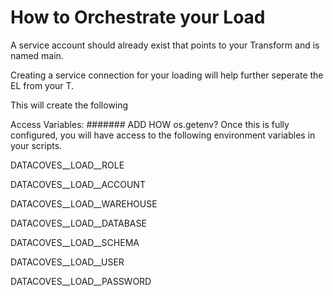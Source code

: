# How to Orchestrate your Load

A service account should already exist that points to your Transform and is named main. 

Creating a service connection for your loading will help further seperate the EL from your T. 

This will create the following

Access Variables: ####### ADD HOW os.getenv? 
Once this is fully configured, you will have access to the following environment variables in your scripts.

DATACOVES__LOAD__ROLE

DATACOVES__LOAD__ACCOUNT

DATACOVES__LOAD__WAREHOUSE

DATACOVES__LOAD__DATABASE

DATACOVES__LOAD__SCHEMA

DATACOVES__LOAD__USER

DATACOVES__LOAD__PASSWORD